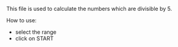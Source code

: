 This file is used to calculate the numbers which are divisible by 5.

How to use:
- select the range
- click on START 

